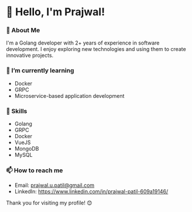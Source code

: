 # 👋 Hello, I'm Prajwal!

### 🌟 About Me
I'm a Golang developer with 2+ years of experience in software development. I enjoy exploring new technologies and using them to create innovative projects. 

### 🌱 I’m currently learning
- Docker
- GRPC
- Microservice-based application development

### 💼 Skills
- Golang
- GRPC
- Docker
- VueJS
- MongoDB
- MySQL

### 📫 How to reach me
- Email: prajwal.u.patil@gmail.com
- LinkedIn: https://www.linkedin.com/in/prajwal-patil-609a19146/

Thank you for visiting my profile! 😊
